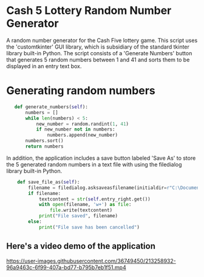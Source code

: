 # Cash 5 Lottery Random Number Generator
A random number generator for the Cash Five lottery game. This script uses the 'customtkinter' GUI library, which is subsidiary of the standard tkinter library built-in Python. The script consists of a 'Generate Numbers' button that generates 5 random numbers between 1 and 41 and sorts them to be displayed in an entry text box. 


 # Generating random numbers
 ```Python
    def generate_numbers(self):
        numbers = []
        while len(numbers) < 5:
            new_number = random.randint(1, 41)
            if new_number not in numbers:
                numbers.append(new_number)
        numbers.sort()
        return numbers
```

In addition, the application includes a save button labeled 'Save As' to store the 5 generated random numbers in a text file with using the filedialog library built-in Python. 

```Python
    def save_file_as(self):
        filename = filedialog.asksaveasfilename(initialdir=r"C:\Documents", title="Save File As", defaultextension=".txt", filetypes=(('Text Documents,' '.txt*'), ("All Files", '*.*')))
        if filename:
            textcontent = str(self.entry_right.get())
            with open(filename, 'w+') as file:
                file.write(textcontent)
            print("File saved", filename)
        else:
            print("File save has been cancelled")
```

## Here's a video demo of the application
https://user-images.githubusercontent.com/36749450/213258932-96a9463c-6f99-407a-bd77-b795b7eb1f51.mp4


